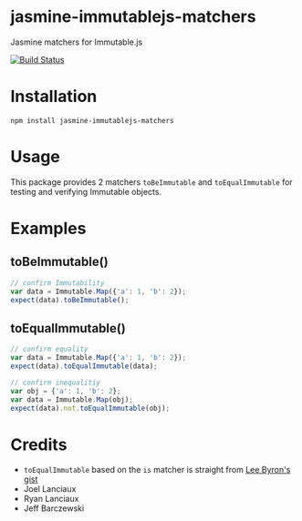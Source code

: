 # jasmine-immutablejs-matchers
Jasmine matchers for Immutable.js

[![Build Status](https://travis-ci.org/kevinold/jasmine-immutablejs-matchers.svg?branch=master)](https://travis-ci.org/kevinold/jasmine-immutablejs-matchers)

# Installation

```
npm install jasmine-immutablejs-matchers
```

# Usage

This package provides 2 matchers `toBeImmutable` and `toEqualImmutable` for testing and verifying Immutable objects.

# Examples

## toBeImmutable()

```javascript
// confirm Immutability
var data = Immutable.Map({'a': 1, 'b': 2});
expect(data).toBeImmutable();
```

## toEqualImmutable()

```javascript
// confirm equality
var data = Immutable.Map({'a': 1, 'b': 2});
expect(data).toEqualImmutable(data);

// confirm inequalitiy
var obj = {'a': 1, 'b': 2};
var data = Immutable.Map(obj);
expect(data).not.toEqualImmutable(obj);
```

# Credits

- `toEqualImmutable` based on the `is` matcher is straight from [Lee Byron's gist](https://gist.github.com/leebyron/755227877ce47077e16d)
- Joel Lanciaux
- Ryan Lanciaux
- Jeff Barczewski
